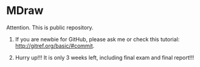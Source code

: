 MDraw
=====

Attention. This is public repository. 

1. If you are newbie for GitHub, please ask me or check this tutorial: http://gitref.org/basic/#commit.

2. Hurry up!!! It is only 3 weeks left, including final exam and final report!!!
